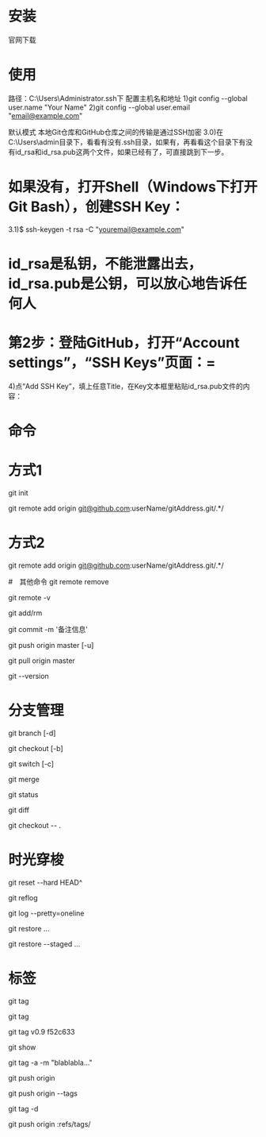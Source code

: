 # 安装
官网下载

# 使用
路径：C:\Users\Administrator\.ssh下 配置主机名和地址
1)git config --global user.name "Your Name"
2)git config --global user.email "email@example.com"

默认模式 本地Git仓库和GitHub仓库之间的传输是通过SSH加密
3.0)在C:\Users\admin目录下，看看有没有.ssh目录，如果有，再看看这个目录下有没有id_rsa和id_rsa.pub这两个文件，如果已经有了，可直接跳到下一步。
# 如果没有，打开Shell（Windows下打开Git Bash），创建SSH Key：
3.1)$ ssh-keygen -t rsa -C "youremail@example.com"

# id_rsa是私钥，不能泄露出去，id_rsa.pub是公钥，可以放心地告诉任何人

# 第2步：登陆GitHub，打开“Account settings”，“SSH Keys”页面：=

4)点“Add SSH Key”，填上任意Title，在Key文本框里粘贴id_rsa.pub文件的内容：

# 命令
# 方式1
git init
<!-- 1)初始化 -->
git remote add origin git@github.com:userName/gitAddress.git/.*/
<!-- 2)添加远程仓库 origin这个远程仓库的名字 FindIndex用户名  learn-git仓库名 -->

# 方式2
git remote add origin git@github.com:userName/gitAddress.git/.*/
<!-- 1) 克隆远程仓库 -->

#　其他命令
git remote remove <name>
<!-- 删除远程仓库配置 -->
git remote -v
<!-- 查看远程仓库配置 -->
git add/rm <file>
<!-- 添加(删除)文件到缓冲区 -->
git commit <file> -m '备注信息'
<!-- 提交更改到本地版本库 -->
git push origin master [-u]
<!-- 推送到远程仓库master分支(-u参数,会把本地的master分支和远程的master分支关联起来) -->
git pull origin master
<!-- 拉取远程仓库master分支 -->

git --version                       
<!-- 命令提示 -->

# 分支管理
git branch <name> [-d] 
<!-- 创建/查看/删除分支(-d参数表示删除分支 ) -->
git checkout <name> [-b]             
<!-- 然后切换到分支(-b参数表示创建并切换) -->
git switch <name> [-c]            
<!-- 然后切换到分支(-c参数表示创建并切换)  -->
git merge <name>                   
<!-- 合并某分支到当前分支  -->
git status                          
<!-- 查看仓库状态 -->
git diff                            
<!-- 文件版本对比 -->
git checkout -- <file>.             
<!-- 放弃更改回退到工作区或暂存区, 取决于文件是否暂存("--"是必须的) -->

# 时光穿梭
git reset --hard HEAD^              
<!-- 历史版本回退（前进）(无参数参是将咱暂存区和HEAD的提交保持一致, 数是将工作区、暂存取和HEAD保持一致) -->
git reflog                          
<!-- 查看所有操作记录 -->
git log --pretty=oneline            
<!-- 命令查看版本记录(参数表示行内显示) -->
git restore <file>... 
<!-- 撤销工作区修改 用暂存区替换工作区 -->
git restore --staged <file>...
<!-- 撤销暂存区修改 工作区不变 -->


# 标签
git tag <name>                      
<!-- 可以打一个新标签 -->
git tag                             
<!-- 查看所有标签 -->
git tag v0.9 f52c633                
<!-- 补打标签(f52c633为commit版本号) -->
git show <tagname>                  
<!-- 查看标签信息 -->
git tag -a <tagname> -m "blablabla..."  
<!-- 可以指定标签信息 -->
git push origin <tagname>           
<!-- 可以推送一个本地标签 -->
git push origin --tags              
<!-- 可以推送全部未推送过的本地标签 -->
git tag -d <tagname>                
<!-- 可以删除一个本地标签 -->
git push origin :refs/tags/<tagname>
<!-- 可以删除一个远程标签 -->






